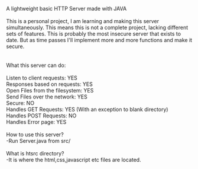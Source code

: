 A lightweight basic HTTP Server made with JAVA </br>
 </br>
This is a personal project, I am learning and making this server simultaneously. This means this is not a complete project, lacking different sets of features. This is probably the most insecure server that exists to date. But as time passes I'll implement more and more functions and make it secure. </br>
 </br>
 </br>
What this server can do: </br>
 </br>
Listen to client requests: YES </br>
Responses based on requests: YES </br>
Open Files from the filesystem: YES </br>
Send Files over the network: YES </br>
Secure: NO </br>
Handles GET Requests: YES (With an exception to blank directory) </br>
Handles POST Requests: NO </br>
Handles Error page: YES </br>
 </br>
How to use this server? </br>
-Run Server.java from src/ </br>
 </br>
What is htsrc directory? </br>
-It is where the html,css,javascript etc files are located. </br>

